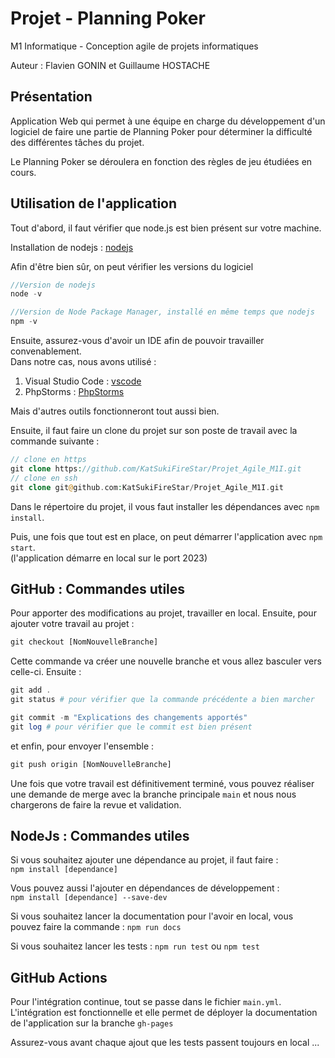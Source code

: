 # Projet - Planning Poker
M1 Informatique - Conception agile de projets informatiques

Auteur : Flavien GONIN et Guillaume HOSTACHE

## Présentation

Application Web qui permet à une équipe en charge du développement d'un logiciel
de faire une partie de Planning Poker pour déterminer la difficulté des différentes 
tâches du projet.

Le Planning Poker se déroulera en fonction des règles de jeu étudiées en cours.

## Utilisation de l'application

Tout d'abord, il faut vérifier que node.js est bien présent 
sur votre machine.

Installation de nodejs : [nodejs](https://nodejs.org/en)

Afin d'être bien sûr, on peut vérifier les versions du logiciel
```php
//Version de nodejs
node -v 

//Version de Node Package Manager, installé en même temps que nodejs
npm -v 
```
Ensuite, assurez-vous d'avoir un IDE afin de pouvoir travailler convenablement.  
Dans notre cas, nous avons utilisé :
1. Visual Studio Code : [vscode](https://code.visualstudio.com/)
2. PhpStorms : [PhpStorms](https://www.jetbrains.com/fr-fr/phpstorm/)

Mais d'autres outils fonctionneront tout aussi bien.

Ensuite, il faut faire un clone du projet sur 
son poste de travail avec la commande suivante :
```php
// clone en https
git clone https://github.com/KatSukiFireStar/Projet_Agile_M1I.git
// clone en ssh
git clone git@github.com:KatSukiFireStar/Projet_Agile_M1I.git
```

Dans le répertoire du projet, il vous faut installer les dépendances avec 
`npm install`.

Puis, une fois que tout est en place, 
on peut démarrer l'application avec `npm start`.  
(l'application démarre en local sur le port 2023)


## GitHub : Commandes utiles

Pour apporter des modifications au projet, travailler en local.
Ensuite, pour ajouter votre travail au projet :
```php
git checkout [NomNouvelleBranche]
```
Cette commande va créer une nouvelle branche et vous allez basculer 
vers celle-ci. Ensuite :
```php
git add .
git status # pour vérifier que la commande précédente a bien marcher

git commit -m "Explications des changements apportés"
git log # pour vérifier que le commit est bien présent
```
et enfin, pour envoyer l'ensemble :
```php
git push origin [NomNouvelleBranche]
```
Une fois que votre travail est définitivement terminé, vous pouvez réaliser une demande de merge avec la 
branche principale `main` et nous nous chargerons de faire la revue et validation.

## NodeJs : Commandes utiles

Si vous souhaitez ajouter une dépendance au projet, il faut faire :  
`npm install [dependance]`  

Vous pouvez aussi l'ajouter en dépendances de développement :   
`npm install [dependance] --save-dev`

Si vous souhaitez lancer la documentation pour l'avoir en local, vous pouvez faire la commande : `npm run docs`

Si vous souhaitez lancer les tests : `npm run test` ou `npm test`

## GitHub Actions

Pour l'intégration continue, tout se passe dans le fichier `main.yml`.  
L'intégration est fonctionnelle et elle permet de déployer la documentation de l'application
sur la branche `gh-pages`

Assurez-vous avant chaque ajout que les tests passent toujours en local ...

